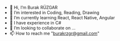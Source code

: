 - 👋 Hi, I’m Burak RÜZGAR
- 👀 I’m interested in Coding, Reading, Drawing
- 🌱 I’m currently learning React, React Native, Angular
- 📖 I have experience in C#
- 💞️ I’m looking to collaborate on ...
- 📫 How to reach me "burakrzgr@gmail.com"

<!---
burakrzgr/burakrzgr is a ✨ special ✨ repository because its `README.md` (this file) appears on your GitHub profile.
You can click the Preview link to take a look at your changes.
--->
